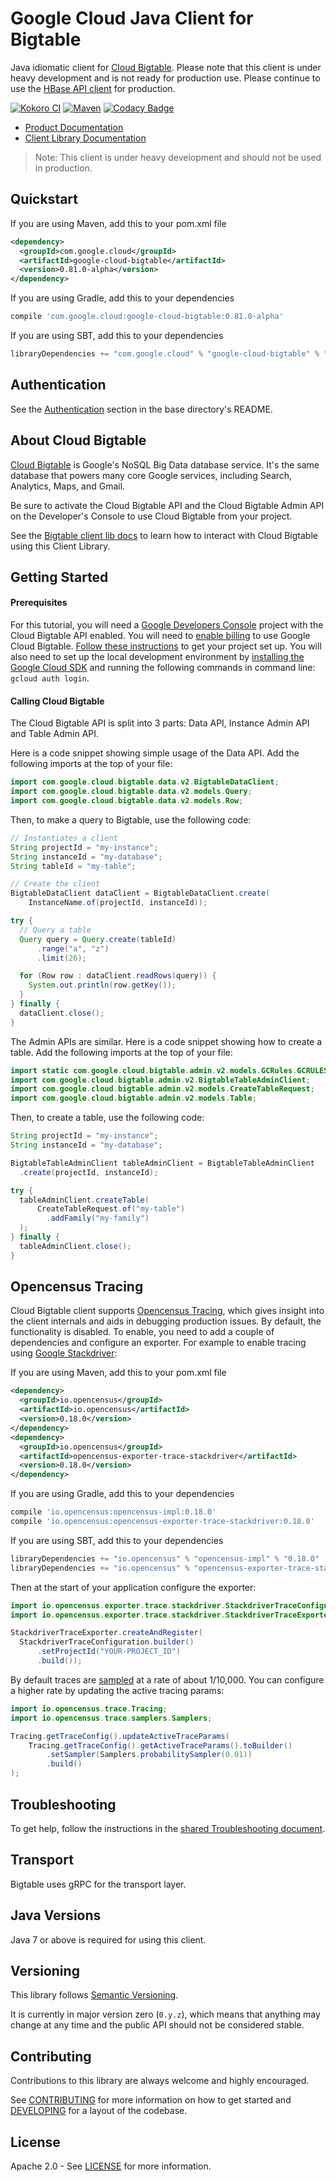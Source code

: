 # Google Cloud Java Client for Bigtable

Java idiomatic client for [Cloud Bigtable][cloud-bigtable]. Please note that this client is under
heavy development and is not ready for production use. Please continue to use the 
[HBase API client](https://github.com/GoogleCloudPlatform/cloud-bigtable-client) for production.

[![Kokoro CI](http://storage.googleapis.com/cloud-devrel-public/java/badges/google-cloud-java/master.svg)](http://storage.googleapis.com/cloud-devrel-public/java/badges/google-cloud-java/master.html)
[![Maven](https://img.shields.io/maven-central/v/com.google.cloud/google-cloud-bigtable.svg)](https://img.shields.io/maven-central/v/com.google.cloud/google-cloud-bigtable.svg)
[![Codacy Badge](https://api.codacy.com/project/badge/grade/9da006ad7c3a4fe1abd142e77c003917)](https://www.codacy.com/app/mziccard/google-cloud-java)

- [Product Documentation][bigtable-product-docs]
- [Client Library Documentation][bigtable-client-lib-docs]

> Note: This client is under heavy development and should not be used in production.

## Quickstart

[//]: # ({x-version-update-start:google-cloud-bigtable:released})
If you are using Maven, add this to your pom.xml file
```xml
<dependency>
  <groupId>com.google.cloud</groupId>
  <artifactId>google-cloud-bigtable</artifactId>
  <version>0.81.0-alpha</version>
</dependency>
```
If you are using Gradle, add this to your dependencies
```Groovy
compile 'com.google.cloud:google-cloud-bigtable:0.81.0-alpha'
```
If you are using SBT, add this to your dependencies
```Scala
libraryDependencies += "com.google.cloud" % "google-cloud-bigtable" % "0.81.0-alpha"
```
[//]: # ({x-version-update-end})

## Authentication

See the
[Authentication](https://github.com/googleapis/google-cloud-java#authentication)
section in the base directory's README.

## About Cloud Bigtable

[Cloud Bigtable][cloud-bigtable] is Google's NoSQL Big Data database service. It's 
the same database that powers many core Google services, including Search, Analytics, Maps, and
Gmail.

Be sure to activate the Cloud Bigtable API and the Cloud Bigtable Admin API on the Developer's 
Console to use Cloud Bigtable from your project.

See the [Bigtable client lib docs][bigtable-client-lib-docs] to learn how to
interact with Cloud Bigtable using this Client Library.

## Getting Started
#### Prerequisites
For this tutorial, you will need a
[Google Developers Console](https://console.developers.google.com/) project with the Cloud Bigtable 
API enabled. You will need to 
[enable billing](https://support.google.com/cloud/answer/6158867?hl=en) to use Google Cloud Bigtable.
[Follow these instructions](https://cloud.google.com/resource-manager/docs/creating-managing-projects) to get your
project set up. You will also need to set up the local development environment by [installing the
Google Cloud SDK](https://cloud.google.com/sdk/) and running the following commands in command line:
`gcloud auth login`.

#### Calling Cloud Bigtable

The Cloud Bigtable API is split into 3 parts: Data API, Instance Admin API and Table Admin API.

Here is a code snippet showing simple usage of the Data API. Add the following imports
at the top of your file:

```java
import com.google.cloud.bigtable.data.v2.BigtableDataClient;
import com.google.cloud.bigtable.data.v2.models.Query;
import com.google.cloud.bigtable.data.v2.models.Row;

```

Then, to make a query to Bigtable, use the following code:
```java
// Instantiates a client
String projectId = "my-instance";
String instanceId = "my-database";
String tableId = "my-table";

// Create the client
BigtableDataClient dataClient = BigtableDataClient.create(
    InstanceName.of(projectId, instanceId));

try {
  // Query a table
  Query query = Query.create(tableId)
      .range("a", "z")
      .limit(26);

  for (Row row : dataClient.readRows(query)) {
    System.out.println(row.getKey());
  }
} finally {
  dataClient.close();
}
```

The Admin APIs are similar. Here is a code snippet showing how to create a table. Add the following
imports at the top of your file:

```java
import static com.google.cloud.bigtable.admin.v2.models.GCRules.GCRULES;
import com.google.cloud.bigtable.admin.v2.BigtableTableAdminClient;
import com.google.cloud.bigtable.admin.v2.models.CreateTableRequest;
import com.google.cloud.bigtable.admin.v2.models.Table;
```

Then, to create a table, use the following code:
```java
String projectId = "my-instance";
String instanceId = "my-database";

BigtableTableAdminClient tableAdminClient = BigtableTableAdminClient
  .create(projectId, instanceId);

try {
  tableAdminClient.createTable(
      CreateTableRequest.of("my-table")
        .addFamily("my-family")
  );
} finally {
  tableAdminClient.close();
}
```

## Opencensus Tracing

Cloud Bigtable client supports [Opencensus Tracing](https://opencensus.io/tracing/),
which gives insight into the client internals and aids in debugging production issues.
By default, the functionality is disabled. To enable, you need to add a couple of
dependencies and configure an exporter. For example to enable tracing using 
[Google Stackdriver](https://cloud.google.com/trace/docs/):

[//]: # (TODO: figure out how to keep opencensus version in sync with pom.xml)

If you are using Maven, add this to your pom.xml file
```xml
<dependency>
  <groupId>io.opencensus</groupId>
  <artifactId>io.opencensus</artifactId>
  <version>0.18.0</version>
</dependency>
<dependency>
  <groupId>io.opencensus</groupId>
  <artifactId>opencensus-exporter-trace-stackdriver</artifactId>
  <version>0.18.0</version>
</dependency>
```
If you are using Gradle, add this to your dependencies
```Groovy
compile 'io.opencensus:opencensus-impl:0.18.0'
compile 'io.opencensus:opencensus-exporter-trace-stackdriver:0.18.0'
```
If you are using SBT, add this to your dependencies
```Scala
libraryDependencies += "io.opencensus" % "opencensus-impl" % "0.18.0"
libraryDependencies += "io.opencensus" % "opencensus-exporter-trace-stackdriver" % "0.18.0"
```

Then at the start of your application configure the exporter:

```java
import io.opencensus.exporter.trace.stackdriver.StackdriverTraceConfiguration;
import io.opencensus.exporter.trace.stackdriver.StackdriverTraceExporter;

StackdriverTraceExporter.createAndRegister(
  StackdriverTraceConfiguration.builder()
      .setProjectId("YOUR-PROJECT_ID")
      .build());
```

By default traces are [sampled](https://opencensus.io/tracing/sampling) at a rate of about 1/10,000.
You can configure a higher rate by updating the active tracing params:

```java
import io.opencensus.trace.Tracing;
import io.opencensus.trace.samplers.Samplers;

Tracing.getTraceConfig().updateActiveTraceParams(
    Tracing.getTraceConfig().getActiveTraceParams().toBuilder()
        .setSampler(Samplers.probabilitySampler(0.01))
        .build()
);
```

## Troubleshooting

To get help, follow the instructions in the [shared Troubleshooting
document](https://github.com/googleapis/google-cloud-common/blob/master/troubleshooting/readme.md#troubleshooting).

Transport
---------
Bigtable uses gRPC for the transport layer.

## Java Versions

Java 7 or above is required for using this client.

## Versioning

This library follows [Semantic Versioning](http://semver.org/).

It is currently in major version zero (`0.y.z`), which means that anything may
change at any time and the public API should not be considered stable.

## Contributing

Contributions to this library are always welcome and highly encouraged.

See [CONTRIBUTING] for more information on how to get started and [DEVELOPING] for a layout of the
codebase.

## License

Apache 2.0 - See [LICENSE] for more information.

[CONTRIBUTING]:https://github.com/googleapis/google-cloud-java/blob/master/CONTRIBUTING.md
[DEVELOPING]:DEVELOPING.md
[LICENSE]: https://github.com/googleapis/google-cloud-java/blob/master/LICENSE
[cloud-platform]: https://cloud.google.com/
[cloud-bigtable]: https://cloud.google.com/bigtable/
[bigtable-product-docs]: https://cloud.google.com/bigtable/docs/
[bigtable-client-lib-docs]: https://googleapis.github.io/google-cloud-java/google-cloud-clients/apidocs/index.html?com/google/cloud/bigtable/package-summary.html
